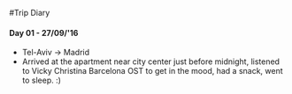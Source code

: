
#Trip Diary

#### Day 01 - 27/09/'16
* Tel-Aviv &rarr; Madrid
* Arrived at the apartment near city center just before midnight, listened to Vicky Christina Barcelona OST to get in the mood, had a snack, went to sleep. :)
